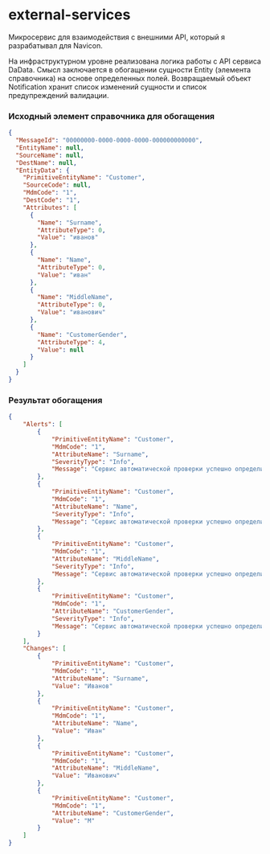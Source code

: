# external-services

Микросервис для взаимодействия с внешними API, который я разрабатывал для Navicon. 

На инфраструктурном уровне реализована логика работы с API сервиса DaData. Смысл заключается в обогащении сущности Entity (элемента справочника) на основе определенных полей. Возвращаемый объект Notification хранит список изменений сущности и список предупреждений валидации.

### Исходный элемент справочника для обогащения
```json
{
  "MessageId": "00000000-0000-0000-0000-000000000000",
  "EntityName": null,
  "SourceName": null,
  "DestName": null,
  "EntityData": {
    "PrimitiveEntityName": "Customer",
    "SourceCode": null,
    "MdmCode": "1",
    "DestCode": "1",
    "Attributes": [
      {
        "Name": "Surname",
        "AttributeType": 0,
        "Value": "иванов"
      },
      {
        "Name": "Name",
        "AttributeType": 0,
        "Value": "иван"
      },
      {
        "Name": "MiddleName",
        "AttributeType": 0,
        "Value": "иванович"
      },
      {
        "Name": "CustomerGender",
        "AttributeType": 4,
        "Value": null
      }
    ]
  }
}
```
###  Результат обогащения
```json
{
	"Alerts": [
		{
			"PrimitiveEntityName": "Customer",
			"MdmCode": "1",
			"AttributeName": "Surname",
			"SeverityType": "Info",
			"Message": "Сервис автоматической проверки успешно определил фамилию."
		},
		{
			"PrimitiveEntityName": "Customer",
			"MdmCode": "1",
			"AttributeName": "Name",
			"SeverityType": "Info",
			"Message": "Сервис автоматической проверки успешно определил имя."
		},
		{
			"PrimitiveEntityName": "Customer",
			"MdmCode": "1",
			"AttributeName": "MiddleName",
			"SeverityType": "Info",
			"Message": "Сервис автоматической проверки успешно определил отчество."
		},
		{
			"PrimitiveEntityName": "Customer",
			"MdmCode": "1",
			"AttributeName": "CustomerGender",
			"SeverityType": "Info",
			"Message": "Сервис автоматической проверки успешно определил пол."
		}
	],
	"Changes": [
		{
			"PrimitiveEntityName": "Customer",
			"MdmCode": "1",
			"AttributeName": "Surname",
			"Value": "Иванов"
		},
		{
			"PrimitiveEntityName": "Customer",
			"MdmCode": "1",
			"AttributeName": "Name",
			"Value": "Иван"
		},
		{
			"PrimitiveEntityName": "Customer",
			"MdmCode": "1",
			"AttributeName": "MiddleName",
			"Value": "Иванович"
		},
		{
			"PrimitiveEntityName": "Customer",
			"MdmCode": "1",
			"AttributeName": "CustomerGender",
			"Value": "М"
		}
	]
}
```
